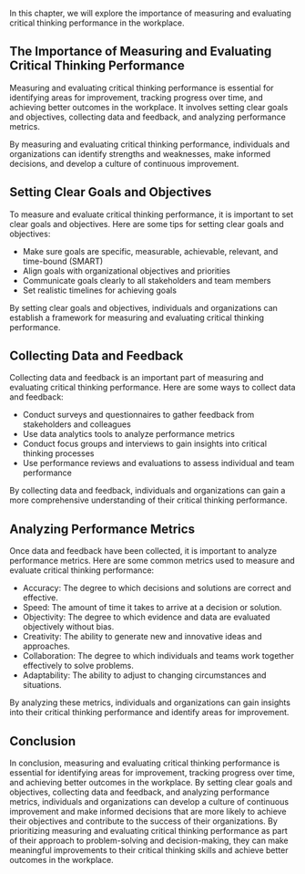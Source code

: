 
In this chapter, we will explore the importance of measuring and evaluating critical thinking performance in the workplace.

The Importance of Measuring and Evaluating Critical Thinking Performance
------------------------------------------------------------------------

Measuring and evaluating critical thinking performance is essential for identifying areas for improvement, tracking progress over time, and achieving better outcomes in the workplace. It involves setting clear goals and objectives, collecting data and feedback, and analyzing performance metrics.

By measuring and evaluating critical thinking performance, individuals and organizations can identify strengths and weaknesses, make informed decisions, and develop a culture of continuous improvement.

Setting Clear Goals and Objectives
----------------------------------

To measure and evaluate critical thinking performance, it is important to set clear goals and objectives. Here are some tips for setting clear goals and objectives:

* Make sure goals are specific, measurable, achievable, relevant, and time-bound (SMART)
* Align goals with organizational objectives and priorities
* Communicate goals clearly to all stakeholders and team members
* Set realistic timelines for achieving goals

By setting clear goals and objectives, individuals and organizations can establish a framework for measuring and evaluating critical thinking performance.

Collecting Data and Feedback
----------------------------

Collecting data and feedback is an important part of measuring and evaluating critical thinking performance. Here are some ways to collect data and feedback:

* Conduct surveys and questionnaires to gather feedback from stakeholders and colleagues
* Use data analytics tools to analyze performance metrics
* Conduct focus groups and interviews to gain insights into critical thinking processes
* Use performance reviews and evaluations to assess individual and team performance

By collecting data and feedback, individuals and organizations can gain a more comprehensive understanding of their critical thinking performance.

Analyzing Performance Metrics
-----------------------------

Once data and feedback have been collected, it is important to analyze performance metrics. Here are some common metrics used to measure and evaluate critical thinking performance:

* Accuracy: The degree to which decisions and solutions are correct and effective.
* Speed: The amount of time it takes to arrive at a decision or solution.
* Objectivity: The degree to which evidence and data are evaluated objectively without bias.
* Creativity: The ability to generate new and innovative ideas and approaches.
* Collaboration: The degree to which individuals and teams work together effectively to solve problems.
* Adaptability: The ability to adjust to changing circumstances and situations.

By analyzing these metrics, individuals and organizations can gain insights into their critical thinking performance and identify areas for improvement.

Conclusion
----------

In conclusion, measuring and evaluating critical thinking performance is essential for identifying areas for improvement, tracking progress over time, and achieving better outcomes in the workplace. By setting clear goals and objectives, collecting data and feedback, and analyzing performance metrics, individuals and organizations can develop a culture of continuous improvement and make informed decisions that are more likely to achieve their objectives and contribute to the success of their organizations. By prioritizing measuring and evaluating critical thinking performance as part of their approach to problem-solving and decision-making, they can make meaningful improvements to their critical thinking skills and achieve better outcomes in the workplace.
